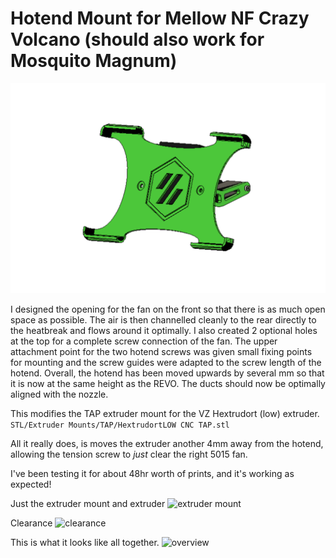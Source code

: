 
# Hotend Mount for Mellow NF Crazy Volcano (should also work for Mosquito Magnum) 

![alt text](https://github.com/PrintStructor/VORON-2.4/blob/main/FIRE%207%20VORON%20mount/FIRE%207%20VORON%20mount.png?raw=true)

I designed the opening for the fan on the front so that there is as much open space as possible. The air is then channelled cleanly to the rear directly to the heatbreak and flows around it optimally. I also created 2 optional holes at the top for a complete screw connection of the fan. The upper attachment point for the two hotend screws was given small fixing points for mounting and the screw guides were adapted to the screw length of the hotend. Overall, the hotend has been moved upwards by several mm so that it is now at the same height as the REVO. The ducts should now be optimally aligned with the nozzle.  

This modifies the TAP extruder mount for the VZ Hextrudort (low) extruder. `STL/Extruder Mounts/TAP/HextrudortLOW CNC TAP.stl`

All it really does, is moves the extruder another 4mm away from the hotend, allowing the tension screw to *just* clear the right 5015 fan.

I've been testing it for about 48hr worth of prints, and it's working as expected!

Just the extruder mount and extruder
![extruder mount](./images/mount.jpg)

Clearance
![clearance](./images/clearance.jpg)

This is what it looks like all together.
![overview](./images/overview.jpg)
